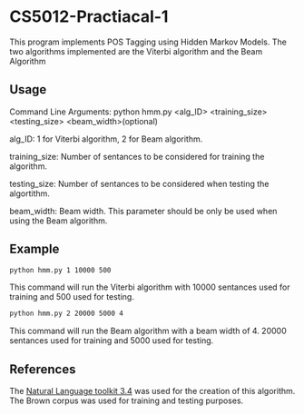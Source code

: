 # CS5012-Practiacal-1
This program implements POS Tagging using Hidden Markov Models. The two algorithms implemented are the Viterbi algorithm and the Beam Algorithm

## Usage
Command Line Arguments: python hmm.py <alg_ID> <training_size> <testing_size> <beam_width>(optional)

alg_ID: 1 for Viterbi algorithm, 2 for Beam algorithm.

training_size: Number of sentances to be considered for training the algorithm.

testing_size: Number of sentances to be considered when testing the algortithm.

beam_width: Beam width. This parameter should be only be used when using the Beam algorithm.

## Example
```bash
python hmm.py 1 10000 500 
```

This command will run the Viterbi algorithm with 10000 sentances used for training and 500 used for testing.

```bash
python hmm.py 2 20000 5000 4 
```

This command will run the Beam algorithm with a beam width of 4. 20000 sentances used for training and 5000 used for testing. 

## References
The [Natural Language toolkit 3.4](https://www.nltk.org/) was used for the creation of this algorithm. The Brown corpus was used for training and testing purposes.
